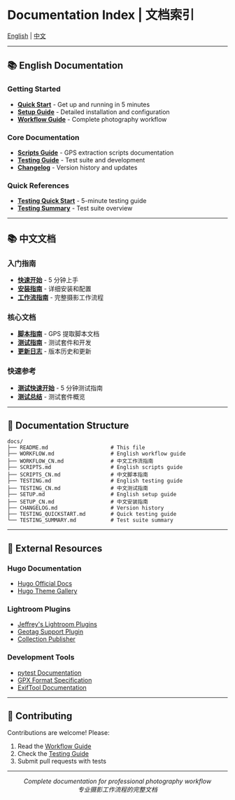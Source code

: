# Documentation Index | 文档索引

[English](#english) | [中文](#chinese)

---

<a name="english"></a>
## 📚 English Documentation

### Getting Started

- **[Quick Start](../README.md#quick-start)** - Get up and running in 5 minutes
- **[Setup Guide](SETUP.md)** - Detailed installation and configuration
- **[Workflow Guide](WORKFLOW.md)** - Complete photography workflow

### Core Documentation

- **[Scripts Guide](SCRIPTS.md)** - GPS extraction scripts documentation
- **[Testing Guide](TESTING.md)** - Test suite and development
- **[Changelog](CHANGELOG.md)** - Version history and updates

### Quick References

- **[Testing Quick Start](TESTING_QUICKSTART.md)** - 5-minute testing guide
- **[Testing Summary](TESTING_SUMMARY.md)** - Test suite overview

---

<a name="chinese"></a>
## 📚 中文文档

### 入门指南

- **[快速开始](../README.md#快速开始)** - 5 分钟上手
- **[安装指南](SETUP_CN.md)** - 详细安装和配置
- **[工作流指南](WORKFLOW_CN.md)** - 完整摄影工作流程

### 核心文档

- **[脚本指南](SCRIPTS_CN.md)** - GPS 提取脚本文档
- **[测试指南](TESTING_CN.md)** - 测试套件和开发
- **[更新日志](CHANGELOG.md)** - 版本历史和更新

### 快速参考

- **[测试快速开始](TESTING_QUICKSTART.md)** - 5 分钟测试指南
- **[测试总结](TESTING_SUMMARY.md)** - 测试套件概览

---

## 📖 Documentation Structure

```
docs/
├── README.md                    # This file
├── WORKFLOW.md                  # English workflow guide
├── WORKFLOW_CN.md               # 中文工作流指南
├── SCRIPTS.md                   # English scripts guide
├── SCRIPTS_CN.md                # 中文脚本指南
├── TESTING.md                   # English testing guide
├── TESTING_CN.md                # 中文测试指南
├── SETUP.md                     # English setup guide
├── SETUP_CN.md                  # 中文安装指南
├── CHANGELOG.md                 # Version history
├── TESTING_QUICKSTART.md        # Quick testing guide
└── TESTING_SUMMARY.md           # Test suite summary
```

---

## 🔗 External Resources

### Hugo Documentation
- [Hugo Official Docs](https://gohugo.io/documentation/)
- [Hugo Theme Gallery](https://themes.gohugo.io/)

### Lightroom Plugins
- [Jeffrey's Lightroom Plugins](http://regex.info/blog/lightroom-goodies)
- [Geotag Support Plugin](http://regex.info/blog/lightroom-goodies/gps)
- [Collection Publisher](https://regex.info/blog/lightroom-goodies/collection-publisher)

### Development Tools
- [pytest Documentation](https://docs.pytest.org/)
- [GPX Format Specification](https://www.topografix.com/gpx.asp)
- [ExifTool Documentation](https://exiftool.org/)

---

## 🤝 Contributing

Contributions are welcome! Please:
1. Read the [Workflow Guide](WORKFLOW.md)
2. Check the [Testing Guide](TESTING.md)
3. Submit pull requests with tests

---

<p align="center">
  <em>Complete documentation for professional photography workflow</em>
  <br>
  <em>专业摄影工作流程的完整文档</em>
</p>

